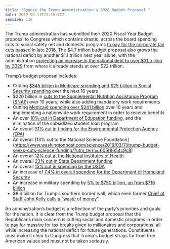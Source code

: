 ```yaml
---
title: "Oppose the Trump Administration's 2020 Budget Proposal "
date: 2019-03-11T21:10:37Z
session: 116
---
```

The Trump administration has submitted their 2020 Fiscal Year Budget proposal to Congress which contains drastic, across the board spending cuts to social safety net and domestic programs [to pay for the corporate tax cuts passed in late 2016.](https://www.forbes.com/sites/chuckjones/2018/10/31/trumps-additional-budget-deficit-was-largely-due-to-the-corporate-tax-cut/#727b197258f7) The $4.7 trillion budget proposal also grows the national deficit by another $1.1 trillion next year alone, with the administration [projecting an increase in the national debt to over $31 trillion by 2029](https://www.cnn.com/2019/03/11/politics/trump-fiscal-2020-budget-what-we-know/index.html) from where it already stands at over $22 trillion.

Trump’s budget proposal includes:

- Cutting [$845 billion in Medicare spending and $25 billion in Social Security spending](https://www.vox.com/policy-and-politics/2019/3/11/18259789/trumps-2020-budget-proposal-cuts) over the next 10 years 
- $220 billion in [cuts to the Supplemental Nutrition Assistance Program (SNAP)](https://www.vox.com/policy-and-politics/2019/3/11/18259789/trumps-2020-budget-proposal-cuts) over 10 years, while also adding mandatory work requirements
- Cutting [Medicaid spending over $241 billion](https://www.apnews.com/802d8f5b7511498e8fb868f57cb77852) over 10 years and implementing a nationwide work requirement in order to receive  benefits
- An over [10% cut in Department of Education funding,](https://www.cnbc.com/2019/03/11/trumps-budget-proposal-would-cancel-public-service-loan-forgiveness.html) and the elimination of the subsidized student loan program 
- An overall [31% cut in finding for the Environmental Protection Agency (EPA)](https://www.npr.org/2019/03/11/702171200/trump-seeks-more-border-wall-funding-in-new-budget)
- An overall [13% cut to the National Science Foundation] (https://www.washingtonpost.com/science/2019/03/11/trump-budget-seeks-cuts-science-funding/?utm_term=.605f8654c9c8)
- An overall [12% cut at the National Institutes of Health](https://www.washingtonpost.com/science/2019/03/11/trump-budget-seeks-cuts-science-funding/?utm_term=.605f8654c9c8)
-  An overall [23% cut in State Department funding](https://www.npr.org/2019/03/11/702171200/trump-seeks-more-border-wall-funding-in-new-budget)
- An overall [15% cut in spending by the USDA](https://www.npr.org/2019/03/11/702171200/trump-seeks-more-border-wall-funding-in-new-budget)
- An increase of [7.4% in overall spending for the Department of Homeland Security](https://www.washingtonpost.com/graphics/2019/politics/trump-budget-2020/?utm_term=.90c5021e24d3)
- An increase in military spending by [5% to $750 billion, up from $716 billion](https://www.cnn.com/2019/03/11/politics/trump-fiscal-2020-budget-what-we-know/index.html)
- $8.6 billion for Trump’s southern border wall, which even former [Chief of Staff John Kelly calls a “waste of money”](http://fortune.com/2019/03/07/john-kelly-border-wall-waste-of-money/)

An administration’s budget is a reflection of the party’s priorities and goals for the nation. It is clear from the Trump budget proposal that the Republicans main concern is cutting social and domestic programs in order to pay for massive for tax breaks given to millionaires and corporations, all while increasing the national deficit for future generations. Constituents must make it clear to Congress that Trump's budget strays far from true American values and must not be taken seriously. 
